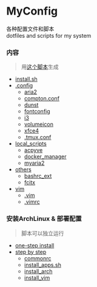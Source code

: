 # MyConfig

各种配置文件和脚本<br>
dotfiles and scripts for my system

### 内容
> 用[这个脚本](./utils/build_trees.sh)生成

- [install.sh](./install.sh)
- [.config](./home/.config)
    - [aria2](./home/.config/aria2)
    - [compton.conf](./home/.config/compton.conf)
    - [dunst](./home/.config/dunst)
    - [fontconfig](./home/.config/fontconfig)
    - [i3](./home/.config/i3)
    - [volumeicon](./home/.config/volumeicon)
    - [xfce4](./home/.config/xfce4)
	- [.tmux.conf](./home/.tmux.conf)
- [local_scripts](./local_bin)
	- [acpyve](./local_bin/acpyve)
	- [docker_manager](./local_bin/docker_manager)
	- [myaria2](./local_bin/myaria2)
- [others](./others)
	- [bashrc_ext](./others/bashrc_ext)
	- [fcitx](./others/fcitx)
- [vim](./vim)
	- [.vim](./vim/.vim)
	- [.vimrc](./vim/.vimrc)

### 安装ArchLinux & 部署配置
> 脚本可以独立运行

- [one-step install](./install.sh)
- [step by step](./scripts)
	- [commonrc](./scripts/commonrc)
	- [install_apps.sh](./scripts/install_apps.sh)
	- [install_arch](./scripts/install_arch)
	- [install_vim](./scripts/install_vim)

